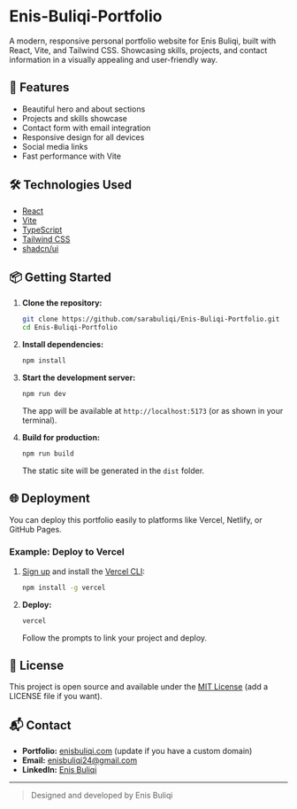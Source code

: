 # Enis-Buliqi-Portfolio

A modern, responsive personal portfolio website for Enis Buliqi, built with React, Vite, and Tailwind CSS. Showcasing skills, projects, and contact information in a visually appealing and user-friendly way.

## 🚀 Features

- Beautiful hero and about sections
- Projects and skills showcase
- Contact form with email integration
- Responsive design for all devices
- Social media links
- Fast performance with Vite

## 🛠️ Technologies Used

- [React](https://react.dev/)
- [Vite](https://vitejs.dev/)
- [TypeScript](https://www.typescriptlang.org/)
- [Tailwind CSS](https://tailwindcss.com/)
- [shadcn/ui](https://ui.shadcn.com/)

## 📦 Getting Started

1. **Clone the repository:**
   ```bash
   git clone https://github.com/sarabuliqi/Enis-Buliqi-Portfolio.git
   cd Enis-Buliqi-Portfolio
   ```
2. **Install dependencies:**
   ```bash
   npm install
   ```
3. **Start the development server:**

   ```bash
   npm run dev
   ```

   The app will be available at `http://localhost:5173` (or as shown in your terminal).

4. **Build for production:**
   ```bash
   npm run build
   ```
   The static site will be generated in the `dist` folder.

## 🌐 Deployment

You can deploy this portfolio easily to platforms like Vercel, Netlify, or GitHub Pages.

### Example: Deploy to Vercel

1. [Sign up](https://vercel.com/signup) and install the [Vercel CLI](https://vercel.com/docs/cli):
   ```bash
   npm install -g vercel
   ```
2. **Deploy:**
   ```bash
   vercel
   ```
   Follow the prompts to link your project and deploy.

## 📄 License

This project is open source and available under the [MIT License](LICENSE) (add a LICENSE file if you want).

## 📬 Contact

- **Portfolio:** [enisbuliqi.com](https://enisbuliqi.com) (update if you have a custom domain)
- **Email:** enisbuliqi24@gmail.com
- **LinkedIn:** [Enis Buliqi](https://www.linkedin.com/in/enis-buliqi-044179372/)

---

> Designed and developed by Enis Buliqi
